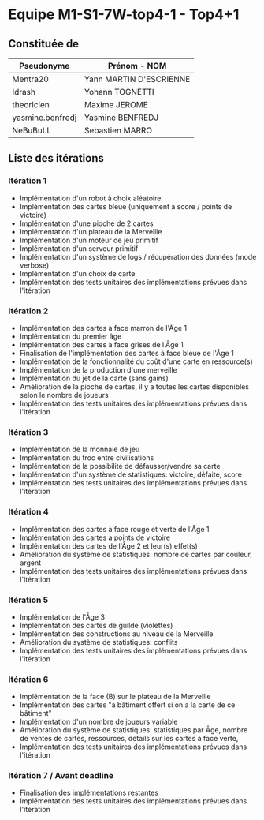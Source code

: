 # Equipe M1-S1-7W-top4-1 - Top4+1

## Constituée de
| Pseudonyme  | Prénom - NOM |
| ----------- | ------------ |
| Mentra20  | Yann MARTIN D'ESCRIENNE  |
| Idrash | Yohann TOGNETTI |
| theoricien  | Maxime JEROME  |
| yasmine.benfredj | Yasmine BENFREDJ |
| NeBuBuLL | Sebastien MARRO |

## Liste des itérations

### Itération 1
- Implémentation d'un robot à choix aléatoire
- Implémentation des cartes bleue (uniquement à score / points de victoire)
- Implémentation d'une pioche de 2 cartes
- Implémentation d'un plateau de la Merveille
- Implémentation d'un moteur de jeu primitif
- Implémentation d'un serveur primitif
- Implémentation d'un système de logs / récupération des données (mode verbose)
- Implémentation d'un choix de carte
- Implémentation des tests unitaires des implémentations prévues dans l'itération
### Itération 2
- Implémentation des cartes à face marron de l'Âge 1
- Implémentation du premier âge
- Implémentation des cartes à face grises de l'Âge 1
- Finalisation de l'implémentation des cartes à face bleue de l'Âge 1
- Implémentation de la fonctionnalité du coût d'une carte en ressource(s)
- Implémentation de la production d'une merveille
- Implémentation du jet de la carte (sans gains)
- Amélioration de la pioche de cartes, il y a toutes les cartes disponibles selon le nombre de joueurs
- Implémentation des tests unitaires des implémentations prévues dans l'itération
### Itération 3
- Implémentation de la monnaie de jeu
- Implémentation du troc entre civilisations
- Implémentation de la possibilité de défausser/vendre sa carte
- Implémentation d'un système de statistiques: victoire, défaite, score
- Implémentation des tests unitaires des implémentations prévues dans l'itération
### Itération 4
- Implémentation des cartes à face rouge et verte de l'Âge 1
- Implémentation des cartes à points de victoire
- Implémentation des cartes de l'Âge 2 et leur(s) effet(s)
- Amélioration du système de statistiques: nombre de cartes par couleur, argent
- Implémentation des tests unitaires des implémentations prévues dans l'itération
### Itération 5
- Implémentation de l'Âge 3
- Implémentation des cartes de guilde (violettes)
- Implémentation des constructions au niveau de la Merveille
- Amélioration du système de statistiques: conflits
- Implémentation des tests unitaires des implémentations prévues dans l'itération
### Itération 6
- Implémentation de la face (B) sur le plateau de la Merveille
- Implémentation des cartes "à bâtiment offert si on a la carte de ce bâtiment"
- Implémentation d'un nombre de joueurs variable
- Amélioration du système de statistiques: statistiques par Âge, nombre de ventes de cartes, ressources, détails sur les cartes à face verte, 
- Implémentation des tests unitaires des implémentations prévues dans l'itération
### Itération 7 / Avant deadline
- Finalisation des implémentations restantes
- Implémentation des tests unitaires des implémentations prévues dans l'itération

